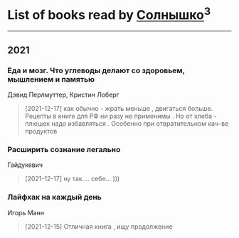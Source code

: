 # List of books read by [Солнышко](http://vk.com/id142331349)<sup>3</sup>
---

## 2021

### Еда и мозг. Что углеводы делают со здоровьем, мышлением и памятью
Дэвид Перлмуттер, Кристин Лоберг
> [2021-12-17] как  обычно - жрать меньше ,  двигаться больше. Рецепты  в книге для РФ ни разу не применимы . Но от хлеба - плюшек  надо избавляться .   Особенно при отвратительном кач-ве продуктов


### Расширить сознание легально
Гайдукевич
> [2021-12-17] ну так....   себе... )))


### Лайфхак на каждый день
Игорь Манн
> [2021-12-15] Отличная книга ,  ищу продолжение




